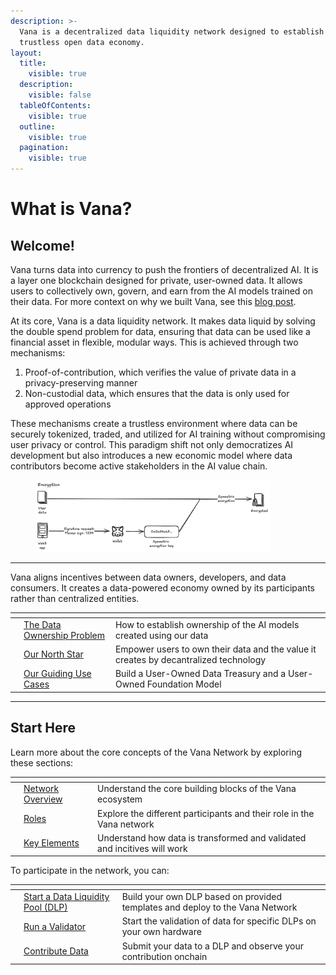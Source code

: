 ```yaml
---
description: >-
  Vana is a decentralized data liquidity network designed to establish the first
  trustless open data economy.
layout:
  title:
    visible: true
  description:
    visible: false
  tableOfContents:
    visible: true
  outline:
    visible: true
  pagination:
    visible: true
---
```


# What is Vana?

## Welcome!

Vana turns data into currency to push the frontiers of decentralized AI. It is a layer one blockchain designed for private, user-owned data. It allows users to collectively own, govern, and earn from the AI models trained on their data. For more context on why we built Vana, see this [blog post](https://www.vana.org/posts/introducing-the-satori-testnet).&#x20;

At its core, Vana is a data liquidity network. It makes data liquid by solving the double spend problem for data, ensuring that data can be used like a financial asset in flexible, modular ways. This is achieved through two mechanisms:

1. Proof-of-contribution, which verifies the value of private data in a privacy-preserving manner
2. Non-custodial data, which ensures that the data is only used for approved operations

These mechanisms create a trustless environment where data can be securely tokenized, traded, and utilized for AI training without compromising user privacy or control. This paradigm shift not only democratizes AI development but also introduces a new economic model where data contributors become active stakeholders in the AI value chain.

<div align="left">

<figure><img src=".gitbook/assets/image (2).png" alt="" width="375"><figcaption></figcaption></figure>

</div>

***

Vana aligns incentives between data owners, developers, and data consumers. It creates a data-powered economy owned by its participants rather than centralized entities.&#x20;

<table data-card-size="large" data-view="cards"><thead><tr><th></th><th></th><th></th></tr></thead><tbody><tr><td></td><td><a href="./#the-data-ownership-problem">The Data Ownership Problem</a></td><td>How to establish ownership of the AI models created using our data</td></tr><tr><td></td><td><a href="welcome-to-vana/what-is-vana/our-north-star.md">Our North Star</a></td><td>Empower users to own their data and the value it creates by decantralized technology</td></tr><tr><td></td><td><a href="welcome-to-vana/what-is-vana/our-guiding-use-cases.md">Our Guiding Use Cases</a></td><td>Build a User-Owned Data Treasury and a User-Owned Foundation Model</td></tr></tbody></table>

***

## Start Here

Learn more about the core concepts of the Vana Network by exploring these sections:

<table data-card-size="large" data-view="cards"><thead><tr><th></th><th></th><th></th></tr></thead><tbody><tr><td></td><td><a href="core-concepts/network-overview.md">Network Overview</a></td><td>Understand the core building blocks of the Vana ecosystem</td></tr><tr><td></td><td><a href="core-concepts/roles/">Roles</a></td><td>Explore the different participants and their role in the Vana network</td></tr><tr><td></td><td><a href="core-concepts/key-elements/">Key Elements</a></td><td>Understand how data is transformed and validated and incitives will work</td></tr></tbody></table>

To participate in the network, you can:&#x20;

<table data-card-size="large" data-view="cards"><thead><tr><th></th><th></th><th></th></tr></thead><tbody><tr><td></td><td><a href="get-started/data-liquidity-layer/create-a-data-liquidity-pool-dlp/">Start a Data Liquidity Pool (DLP)</a></td><td>Build your own DLP based on provided templates and deploy to the Vana Network</td></tr><tr><td></td><td><a href="get-started/data-liquidity-layer/create-a-data-liquidity-pool-dlp/become-a-dlp-validator.md">Run a Validator</a></td><td>Start the validation of data for specific DLPs on your own hardware</td></tr><tr><td></td><td><a href="get-started/data-liquidity-layer/contribute-data.md">Contribute Data</a></td><td>Submit your data to a DLP and observe your contribution onchain</td></tr></tbody></table>

